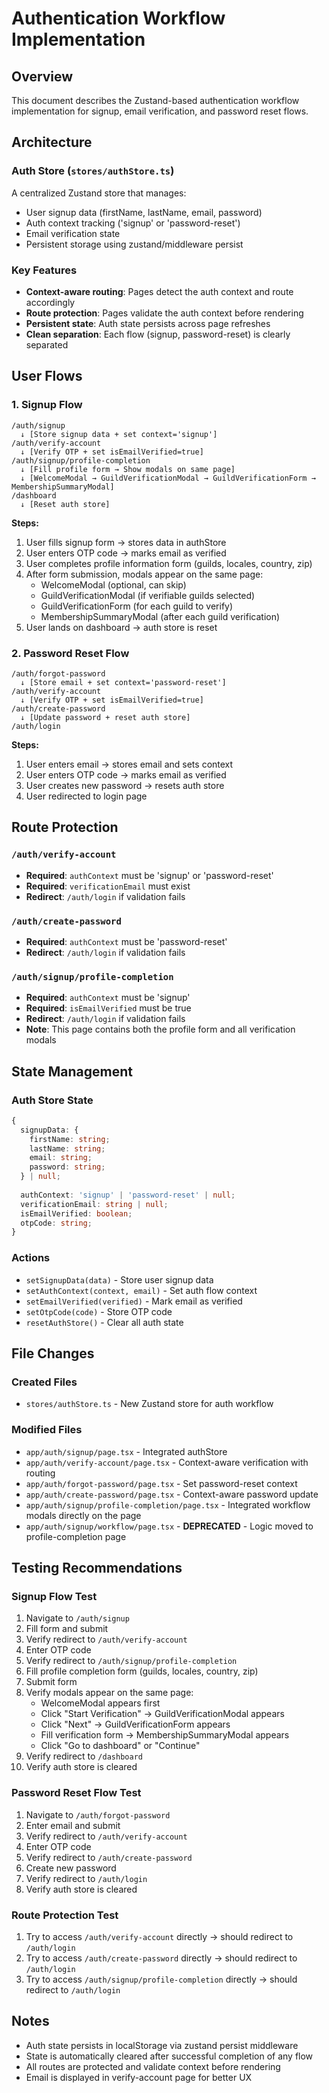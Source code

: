 # Authentication Workflow Implementation

## Overview
This document describes the Zustand-based authentication workflow implementation for signup, email verification, and password reset flows.

## Architecture

### Auth Store (`stores/authStore.ts`)
A centralized Zustand store that manages:
- User signup data (firstName, lastName, email, password)
- Auth context tracking ('signup' or 'password-reset')
- Email verification state
- Persistent storage using zustand/middleware persist

### Key Features
- **Context-aware routing**: Pages detect the auth context and route accordingly
- **Route protection**: Pages validate the auth context before rendering
- **Persistent state**: Auth state persists across page refreshes
- **Clean separation**: Each flow (signup, password-reset) is clearly separated

## User Flows

### 1. Signup Flow
```
/auth/signup
  ↓ [Store signup data + set context='signup']
/auth/verify-account
  ↓ [Verify OTP + set isEmailVerified=true]
/auth/signup/profile-completion
  ↓ [Fill profile form → Show modals on same page]
  ↓ [WelcomeModal → GuildVerificationModal → GuildVerificationForm → MembershipSummaryModal]
/dashboard
  ↓ [Reset auth store]
```

**Steps:**
1. User fills signup form → stores data in authStore
2. User enters OTP code → marks email as verified
3. User completes profile information form (guilds, locales, country, zip)
4. After form submission, modals appear on the same page:
   - WelcomeModal (optional, can skip)
   - GuildVerificationModal (if verifiable guilds selected)
   - GuildVerificationForm (for each guild to verify)
   - MembershipSummaryModal (after each guild verification)
5. User lands on dashboard → auth store is reset

### 2. Password Reset Flow
```
/auth/forgot-password
  ↓ [Store email + set context='password-reset']
/auth/verify-account
  ↓ [Verify OTP + set isEmailVerified=true]
/auth/create-password
  ↓ [Update password + reset auth store]
/auth/login
```

**Steps:**
1. User enters email → stores email and sets context
2. User enters OTP code → marks email as verified
3. User creates new password → resets auth store
4. User redirected to login page

## Route Protection

### `/auth/verify-account`
- **Required**: `authContext` must be 'signup' or 'password-reset'
- **Required**: `verificationEmail` must exist
- **Redirect**: `/auth/login` if validation fails

### `/auth/create-password`
- **Required**: `authContext` must be 'password-reset'
- **Redirect**: `/auth/login` if validation fails

### `/auth/signup/profile-completion`
- **Required**: `authContext` must be 'signup'
- **Required**: `isEmailVerified` must be true
- **Redirect**: `/auth/login` if validation fails
- **Note**: This page contains both the profile form and all verification modals

## State Management

### Auth Store State
```typescript
{
  signupData: {
    firstName: string;
    lastName: string;
    email: string;
    password: string;
  } | null;
  
  authContext: 'signup' | 'password-reset' | null;
  verificationEmail: string | null;
  isEmailVerified: boolean;
  otpCode: string;
}
```

### Actions
- `setSignupData(data)` - Store user signup data
- `setAuthContext(context, email)` - Set auth flow context
- `setEmailVerified(verified)` - Mark email as verified
- `setOtpCode(code)` - Store OTP code
- `resetAuthStore()` - Clear all auth state

## File Changes

### Created Files
- `stores/authStore.ts` - New Zustand store for auth workflow

### Modified Files
- `app/auth/signup/page.tsx` - Integrated authStore
- `app/auth/verify-account/page.tsx` - Context-aware verification with routing
- `app/auth/forgot-password/page.tsx` - Set password-reset context
- `app/auth/create-password/page.tsx` - Context-aware password update
- `app/auth/signup/profile-completion/page.tsx` - Integrated workflow modals directly on the page
- `app/auth/signup/workflow/page.tsx` - **DEPRECATED** - Logic moved to profile-completion page

## Testing Recommendations

### Signup Flow Test
1. Navigate to `/auth/signup`
2. Fill form and submit
3. Verify redirect to `/auth/verify-account`
4. Enter OTP code
5. Verify redirect to `/auth/signup/profile-completion`
6. Fill profile completion form (guilds, locales, country, zip)
7. Submit form
8. Verify modals appear on the same page:
   - WelcomeModal appears first
   - Click "Start Verification" → GuildVerificationModal appears
   - Click "Next" → GuildVerificationForm appears
   - Fill verification form → MembershipSummaryModal appears
   - Click "Go to dashboard" or "Continue"
9. Verify redirect to `/dashboard`
10. Verify auth store is cleared

### Password Reset Flow Test
1. Navigate to `/auth/forgot-password`
2. Enter email and submit
3. Verify redirect to `/auth/verify-account`
4. Enter OTP code
5. Verify redirect to `/auth/create-password`
6. Create new password
7. Verify redirect to `/auth/login`
8. Verify auth store is cleared

### Route Protection Test
1. Try to access `/auth/verify-account` directly → should redirect to `/auth/login`
2. Try to access `/auth/create-password` directly → should redirect to `/auth/login`
3. Try to access `/auth/signup/profile-completion` directly → should redirect to `/auth/login`

## Notes
- Auth state persists in localStorage via zustand persist middleware
- State is automatically cleared after successful completion of any flow
- All routes are protected and validate context before rendering
- Email is displayed in verify-account page for better UX

